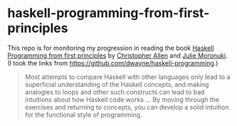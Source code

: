 # haskell-programming-from-first-principles
This repo is for monitoring my progression in reading the book [Haskell Programming from first principles](http://haskellbook.com/) by [Christopher Allen](https://twitter.com/bitemyapp) and [Julie Moronuki](https://twitter.com/argumatronic). (I took the links from https://github.com/dwayne/haskell-programming.)

> Most attempts to compare Haskell with other languages only lead to a superficial understanding of the Haskell concepts,
> and making analogies to loops and other such constructs can lead to bad intuitions about how Haskell code works …
> By moving through the exercises and returning to concepts, you can develop a solid intuition for the functional style of programming.
